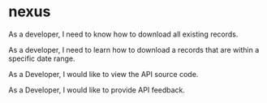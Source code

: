 # nexus

As a developer, I need to know how to download all existing records.

As a developer, I need to learn how to download a records that are within a specific date range.

As a Developer, I would like to view the API source code.

As a Developer, I would like to provide API feedback.
